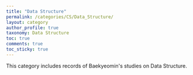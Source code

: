```yaml
---
title: "Data Structure"
permalink: /categories/CS/Data_Structure/
layout: category
author_profile: true
taxonomy: Data Structure
toc: true
comments: true
toc_sticky: true
---
```

This category includes records of Baekyeomin's studies on Data Structure.

